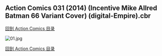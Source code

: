 ## Action Comics 031 (2014) (Incentive Mike Allred Batman 66 Variant Cover) (digital-Empire).cbr


[回到 Action Comics 目录](https://github.com/alicewish/markdown/blob/master/series/Action-Comics.md)


![01.jpg](https://wx1.sinaimg.cn/large/6a9fdecagy1fq32bv10hcj21hc2a11ky.jpg)

[回到 Action Comics 目录](https://github.com/alicewish/markdown/blob/master/series/Action-Comics.md)

